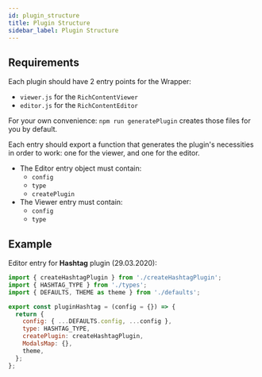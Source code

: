 ```yaml
---
id: plugin_structure
title: Plugin Structure
sidebar_label: Plugin Structure
---
```


## Requirements
Each plugin should have 2 entry points for the Wrapper:
- `viewer.js` for the `RichContentViewer`
- `editor.js` for the `RichContentEditor`

For your own convenience: `npm run generatePlugin` creates those files for you by default.

Each entry should export a function that generates the plugin's necessities in order to work: one for the viewer, and one for the editor.

- The Editor entry object must contain:
  - `config`
  - `type`
  - `createPlugin`
- The Viewer entry must contain:
  - `config`
  - `type`

## Example
Editor entry for **Hashtag** plugin (29.03.2020):
```js
import { createHashtagPlugin } from './createHashtagPlugin';
import { HASHTAG_TYPE } from './types';
import { DEFAULTS, THEME as theme } from './defaults';

export const pluginHashtag = (config = {}) => {
  return {
    config: { ...DEFAULTS.config, ...config },
    type: HASHTAG_TYPE,
    createPlugin: createHashtagPlugin,
    ModalsMap: {},
    theme,
  };
};
```
